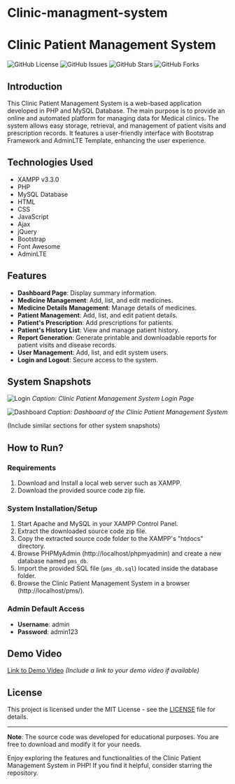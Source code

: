 # Clinic-managment-system

# Clinic Patient Management System

![GitHub License](https://img.shields.io/badge/license-MIT-blue.svg)
![GitHub Issues](https://img.shields.io/github/issues/your-username/clinic-patient-management-system.svg)
![GitHub Stars](https://img.shields.io/github/stars/your-username/clinic-patient-management-system.svg)
![GitHub Forks](https://img.shields.io/github/forks/your-username/clinic-patient-management-system.svg)

## Introduction

This Clinic Patient Management System is a web-based application developed in PHP and MySQL Database. The main purpose is to provide an online and automated platform for managing data for Medical clinics. The system allows easy storage, retrieval, and management of patient visits and prescription records. It features a user-friendly interface with Bootstrap Framework and AdminLTE Template, enhancing the user experience.

## Technologies Used

- XAMPP v3.3.0
- PHP
- MySQL Database
- HTML
- CSS
- JavaScript
- Ajax
- jQuery
- Bootstrap
- Font Awesome
- AdminLTE

## Features

- **Dashboard Page**: Display summary information.
- **Medicine Management**: Add, list, and edit medicines.
- **Medicine Details Management**: Manage details of medicines.
- **Patient Management**: Add, list, and edit patient details.
- **Patient's Prescription**: Add prescriptions for patients.
- **Patient's History List**: View and manage patient history.
- **Report Generation**: Generate printable and downloadable reports for patient visits and disease records.
- **User Management**: Add, list, and edit system users.
- **Login and Logout**: Secure access to the system.

## System Snapshots

![Login](/screenshots/login.png)
*Caption: Clinic Patient Management System Login Page*

![Dashboard](/screenshots/dashboard.png)
*Caption: Dashboard of the Clinic Patient Management System*

(Include similar sections for other system snapshots)

## How to Run?

### Requirements

1. Download and Install a local web server such as XAMPP.
2. Download the provided source code zip file.

### System Installation/Setup

1. Start Apache and MySQL in your XAMPP Control Panel.
2. Extract the downloaded source code zip file.
3. Copy the extracted source code folder to the XAMPP's "htdocs" directory.
4. Browse PHPMyAdmin (http://localhost/phpmyadmin) and create a new database named `pms_db`.
5. Import the provided SQL file (`pms_db.sql`) located inside the database folder.
6. Browse the Clinic Patient Management System in a browser (http://localhost/pms/).

### Admin Default Access

- **Username**: admin
- **Password**: admin123

## Demo Video

[Link to Demo Video](#) *(Include a link to your demo video if available)*

## License

This project is licensed under the MIT License - see the [LICENSE](LICENSE) file for details.

---

**Note**: The source code was developed for educational purposes. You are free to download and modify it for your needs.

Enjoy exploring the features and functionalities of the Clinic Patient Management System in PHP! If you find it helpful, consider starring the repository.

